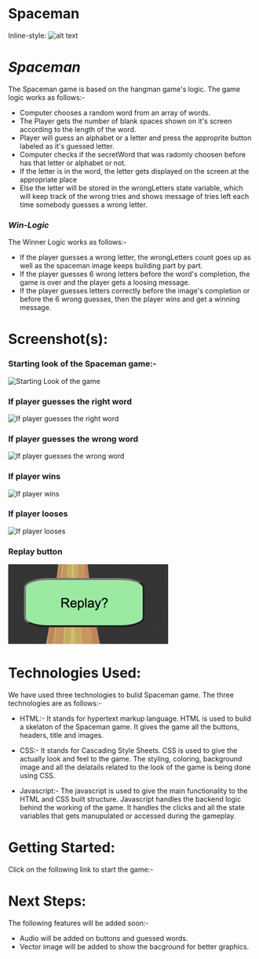 # Spaceman

Inline-style: 
![alt text](https://i.pinimg.com/736x/93/42/46/934246926f16ded570c3ec799b3f62a3.jpg "Logo Title Text 1")

# _Spaceman_

The Spaceman game is based on the hangman game's logic. The game logic works as follows:- 
* Computer chooses a random word from an array of words.
* The Player gets the number of blank spaces shown on it's screen according to the length of the word.
* Player will guess an alphabet or a letter and press the approprite button labeled as it's guessed letter. 
* Computer checks if the secretWord that was radomly choosen before has that letter or alphabet or not.
* If the letter is in the word, the letter gets displayed on the screen at the appropriate place 
* Else the letter will be stored in the wrongLetters state variable, which will keep track of the wrong tries and shows message of tries left each time somebody guesses a wrong letter.

### _Win-Logic_

The Winner Logic works as follows:- 
* If the player guesses a wrong letter, the wrongLetters count goes up as well as the spaceman image keeps building part by part.
* If the player guesses 6 wrong letters before the word's completion, the game is over and the player gets a loosing message.
* If the player guesses letters correctly before the image's completion or before the 6 wrong guesses, then the player wins and get a winning message.


# Screenshot(s):  

### Starting look of the Spaceman game:- 

![Starting Look of the game](screenshots/screenshot-00.png)

### If player guesses the right word
![If player guesses the right word](screenshots/screenshot-01.png)

### If player guesses the wrong word
![If player guesses the wrong word](screenshots/screenshot-02.png)

### If player wins 
![If player wins](screenshots/screenshot-03.png)

### If player looses
![If player looses](screenshots/screenshot-04.png)

### Replay button
![Replay button](screenshots/screenshot-05.png)


# Technologies Used: 
We have used three technologies to bulid Spaceman game. The three technologies are as follows:- 

* HTML:- It stands for hypertext markup language. HTML is used to bulid a skelaton of the Spaceman game. It gives the game all the buttons, headers, title and images. 

* CSS:- It stands for Cascading Style Sheets. CSS is used to give the actually look and feel to the game. The styling, coloring, background image and all the delatails related to the look of the game is being done using CSS.

* Javascript:- The javascript is used to give the main functionality to the HTML and CSS built structure. Javascript handles the backend logic behind the working of the game. It handles the clicks and all the state variables that gets manupulated or accessed during the gameplay.

# Getting Started: 

Click on the following link to start the game:- 


# Next Steps: 
The following features will be added soon:- 

* Audio will be added on buttons and guessed words.
* Vector image will be added to show the bacground for better graphics.